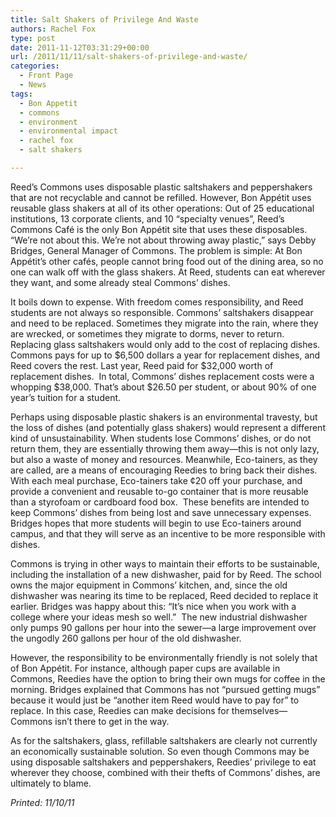 ```yaml
---
title: Salt Shakers of Privilege And Waste
authors: Rachel Fox
type: post
date: 2011-11-12T03:31:29+00:00
url: /2011/11/11/salt-shakers-of-privilege-and-waste/
categories:
  - Front Page
  - News
tags:
  - Bon Appetit
  - commons
  - environment
  - environmental impact
  - rachel fox
  - salt shakers

---
```

Reed’s Commons uses disposable plastic saltshakers and peppershakers that are not recyclable and cannot be refilled. However, Bon Appétit uses reusable glass shakers at all of its other operations: Out of 25 educational institutions, 13 corporate clients, and 10 “specialty venues”, Reed’s Commons Café is the only Bon Appétit site that uses these disposables. “We’re not about this. We’re not about throwing away plastic,” says Debby Bridges, General Manager of Commons. The problem is simple: At Bon Appétit’s other cafés, people cannot bring food out of the dining area, so no one can walk off with the glass shakers. At Reed, students can eat wherever they want, and some already steal Commons’ dishes.

It boils down to expense. With freedom comes responsibility, and Reed students are not always so responsible. Commons’ saltshakers disappear and need to be replaced. Sometimes they migrate into the rain, where they are wrecked, or sometimes they migrate to dorms, never to return. Replacing glass saltshakers would only add to the cost of replacing dishes. Commons pays for up to $6,500 dollars a year for replacement dishes, and Reed covers the rest. Last year, Reed paid for $32,000 worth of replacement dishes.  In total, Commons’ dishes replacement costs were a whopping $38,000. That’s about $26.50 per student, or about 90% of one year’s tuition for a student.

Perhaps using disposable plastic shakers is an environmental travesty, but the loss of dishes (and potentially glass shakers) would represent a different kind of unsustainability. When students lose Commons’ dishes, or do not return them, they are essentially throwing them away—this is not only lazy, but also a waste of money and resources. Meanwhile, Eco-tainers, as they are called, are a means of encouraging Reedies to bring back their dishes. With each meal purchase, Eco-tainers take ¢20 off your purchase, and provide a convenient and reusable to-go container that is more reusable than a styrofoam or cardboard food box.  These benefits are intended to keep Commons’ dishes from being lost and save unnecessary expenses. Bridges hopes that more students will begin to use Eco-tainers around campus, and that they will serve as an incentive to be more responsible with dishes.

Commons is trying in other ways to maintain their efforts to be sustainable, including the installation of a new dishwasher, paid for by Reed. The school owns the major equipment in Commons’ kitchen, and, since the old dishwasher was nearing its time to be replaced, Reed decided to replace it earlier. Bridges was happy about this: “It’s nice when you work with a college where your ideas mesh so well.”  The new industrial dishwasher only pumps 90 gallons per hour into the sewer—a large improvement over the ungodly 260 gallons per hour of the old dishwasher.

However, the responsibility to be environmentally friendly is not solely that of Bon Appétit. For instance, although paper cups are available in Commons, Reedies have the option to bring their own mugs for coffee in the morning. Bridges explained that Commons has not “pursued getting mugs” because it would just be “another item Reed would have to pay for” to replace. In this case, Reedies can make decisions for themselves—Commons isn’t there to get in the way.

As for the saltshakers, glass, refillable saltshakers are clearly not currently an economically sustainable solution. So even though Commons may be using disposable saltshakers and peppershakers, Reedies’ privilege to eat wherever they choose, combined with their thefts of Commons’ dishes, are ultimately to blame.

_Printed: 11/10/11_